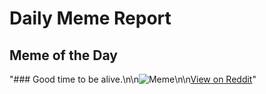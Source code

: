 # Daily Meme Report

## Meme of the Day
"### Good time to be alive.\n\n![Meme](https://i.redd.it/crt7089ljaie1.png)\n\n[View on Reddit](https://redd.it/1im3ban)"
